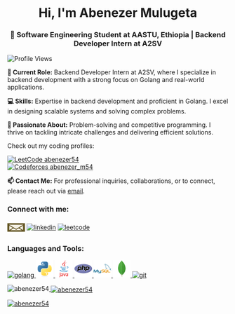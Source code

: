 <h1 align="center">Hi, I'm Abenezer Mulugeta</h1>
<h3 align="center">🚀 Software Engineering Student at AASTU, Ethiopia | Backend Developer Intern at A2SV</h3>
<p align="left">
    <img src="https://komarev.com/ghpvc/?username=abenezer54&label=Profile%20Views&color=0e75b6&style=flat" alt="Profile Views" />
</p>
<p align="left">
    <strong>🔧 Current Role:</strong> Backend Developer Intern at A2SV, where I specialize in backend development with a strong focus on Golang and real-world applications.
</p>
<p align="left">
    <strong>💻 Skills:</strong> Expertise in backend development and proficient in Golang. I excel in designing scalable systems and solving complex problems.
</p>
<p align="left">
   <strong>🌟 Passionate About:</strong> Problem-solving and competitive programming. I thrive on tackling intricate challenges and delivering efficient solutions.

<p>Check out my coding profiles:</p>
<p>
    <a href="https://leetcode.com/your-leetcode-username" target="_blank" rel="noreferrer">
        <img src="https://upload.wikimedia.org/wikipedia/commons/1/19/LeetCode_logo_black.png" alt="LeetCode" width="40" height="40"/>
        abenezer54
    </a>
    </br>
    <a href="https://codeforces.com/profile/your-codeforces-username" target="_blank" rel="noreferrer">
        <img src="https://upload.wikimedia.org/wikipedia/commons/thumb/b/b1/Codeforces_logo.svg/2560px-Codeforces_logo.svg.png" alt="Codeforces" width="110" height="32"/>
        abenezer_m54
    </a>
</p>


</p>
<p align="left">
    <strong>📫 Contact Me:</strong> For professional inquiries, collaborations, or to connect, please reach out via <a href="mailto:abenezer113@gmail.com">email</a>.
</p>

<h3 align="left">Connect with me:</h3>
<p align="left">
    <a href="mailto:abenezer113@gmail.com" target="blank"><img align="center"
            src="https://raw.githubusercontent.com/charleskeepax/webicons/master/email.svg"
            alt="linkedin" height="30" width="40" /></a>
    <a href="https://www.linkedin.com/in/abenezer-m-asres-015541247/" target="blank"><img align="center"
            src="https://upload.wikimedia.org/wikipedia/commons/c/ca/LinkedIn_logo_initials.png"
            alt="linkedin" height="30" width="40" /></a>
    <a href="https://t.me/your-telegram-username/abenezer_m54" target="blank"><img align="center"
            src="https://raw.githubusercontent.com/gauravghongde/social-icons/master/SVG/Color/Telegram.svg"
            alt="leetcode" height="30" width="40" /></a>
</p>

<h3 align="left">Languages and Tools:</h3>
<p align="left"> <a href="https://www.w3schools.com/cpp/" target="_blank" rel="noreferrer">
    <img
            src="https://go.dev/blog/go-brand/Go-Logo/SVG/Go-Logo_Blue.svg"
            alt="golang" width="40" height="40" /> </a> <a href="https://reactjs.org/" target="_blank" rel="noreferrer">
    <img
            src="https://raw.githubusercontent.com/devicons/devicon/master/icons/python/python-original.svg"
            alt="python" width="40" height="40" /> </a> <a href="https://reactjs.org/" target="_blank" rel="noreferrer">
    <img
            src="https://raw.githubusercontent.com/devicons/devicon/master/icons/java/java-original-wordmark.svg"
            alt="python" width="40" height="40" /> </a> <a href="https://reactjs.org/" target="_blank" rel="noreferrer">
    <img
            src="https://raw.githubusercontent.com/devicons/devicon/master/icons/php/php-original.svg"
            alt="python" width="40" height="40" /> </a> <a href="https://reactjs.org/" target="_blank" rel="noreferrer">
         <img
            src="https://raw.githubusercontent.com/devicons/devicon/master/icons/mysql/mysql-original-wordmark.svg"
            alt="mysql" width="40" height="40" /> </a> <a href="https://www.python.org" target="_blank"
        rel="noreferrer"> 
         <img
            src="https://github.com/devicons/devicon/blob/master/icons/mongodb/mongodb-original.svg"
            alt="mysql" width="40" height="40" /> </a> <a href="https://www.python.org" target="_blank"
        rel="noreferrer"> 
        <img src="https://www.vectorlogo.zone/logos/git-scm/git-scm-icon.svg" alt="git" width="40" height="40" /> </a>
    <a href="https://www.w3.org/html/" target="_blank" rel="noreferrer"> 

<p><img align="left"
        src="https://github-readme-stats.vercel.app/api/top-langs?username=abenezer54&show_icons=true&locale=en&layout=compact"
        alt="abenezer54" /></p>

<p>&nbsp;<img align="center"
        src="https://github-readme-stats.vercel.app/api?username=abenezer54&show_icons=true&locale=en"
        alt="abenezer54" /></p>

<p><img align="center" src="https://github-readme-streak-stats.herokuapp.com/?user=abenezer54&" alt="abenezer54" /></p>
